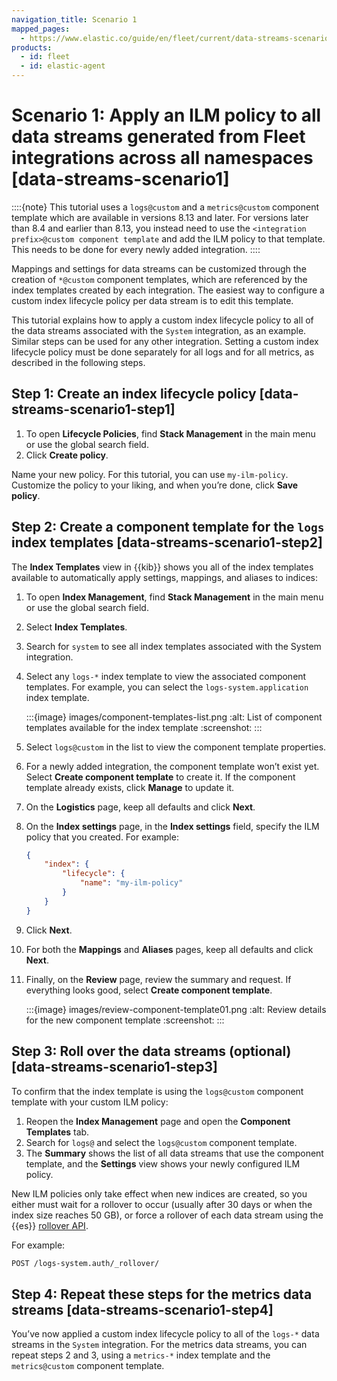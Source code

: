 ```yaml
---
navigation_title: Scenario 1
mapped_pages:
  - https://www.elastic.co/guide/en/fleet/current/data-streams-scenario1.html
products:
  - id: fleet
  - id: elastic-agent
---
```


# Scenario 1: Apply an ILM policy to all data streams generated from Fleet integrations across all namespaces [data-streams-scenario1]


::::{note}
This tutorial uses a `logs@custom` and a `metrics@custom` component template which are available in versions 8.13 and later. For versions later than 8.4 and earlier than 8.13, you instead need to use the `<integration prefix>@custom component template` and add the ILM policy to that template. This needs to be done for every newly added integration.
::::


Mappings and settings for data streams can be customized through the creation of `*@custom` component templates, which are referenced by the index templates created by each integration. The easiest way to configure a custom index lifecycle policy per data stream is to edit this template.

This tutorial explains how to apply a custom index lifecycle policy to all of the data streams associated with the `System` integration, as an example. Similar steps can be used for any other integration. Setting a custom index lifecycle policy must be done separately for all logs and for all metrics, as described in the following steps.


## Step 1: Create an index lifecycle policy [data-streams-scenario1-step1]

1. To open **Lifecycle Policies**, find **Stack Management** in the main menu or use the global search field.
2. Click **Create policy**.

Name your new policy. For this tutorial, you can use `my-ilm-policy`. Customize the policy to your liking, and when you’re done, click **Save policy**.


## Step 2: Create a component template for the `logs` index templates [data-streams-scenario1-step2]

The **Index Templates** view in {{kib}} shows you all of the index templates available to automatically apply settings, mappings, and aliases to indices:

1. To open **Index Management**, find **Stack Management** in the main menu or use the global search field.
2. Select **Index Templates**.
3. Search for `system` to see all index templates associated with the System integration.
4. Select any `logs-*` index template to view the associated component templates. For example, you can select the `logs-system.application` index template.

    :::{image} images/component-templates-list.png
    :alt: List of component templates available for the index template
    :screenshot:
    :::

5. Select `logs@custom` in the list to view the component template properties.
6. For a newly added integration, the component template won’t exist yet. Select **Create component template** to create it. If the component template already exists, click **Manage** to update it.
7. On the **Logistics** page, keep all defaults and click **Next**.
8. On the **Index settings** page, in the **Index settings** field, specify the ILM policy that you created. For example:

    ```json
    {
        "index": {
            "lifecycle": {
                "name": "my-ilm-policy"
            }
        }
    }
    ```

9. Click **Next**.
10. For both the **Mappings** and **Aliases** pages, keep all defaults and click **Next**.
11. Finally, on the **Review** page, review the summary and request. If everything looks good, select **Create component template**.

    :::{image} images/review-component-template01.png
    :alt: Review details for the new component template
    :screenshot:
    :::



## Step 3: Roll over the data streams (optional) [data-streams-scenario1-step3]

To confirm that the index template is using the `logs@custom` component template with your custom ILM policy:

1. Reopen the **Index Management** page and open the **Component Templates** tab.
2. Search for `logs@` and select the `logs@custom` component template.
3. The **Summary** shows the list of all data streams that use the component template, and the **Settings** view shows your newly configured ILM policy.

New ILM policies only take effect when new indices are created, so you either must wait for a rollover to occur (usually after 30 days or when the index size reaches 50 GB), or force a rollover of each data stream using the {{es}} [rollover API](https://www.elastic.co/docs/api/doc/elasticsearch/operation/operation-indices-rollover).

For example:

```bash
POST /logs-system.auth/_rollover/
```


## Step 4: Repeat these steps for the metrics data streams [data-streams-scenario1-step4]

You’ve now applied a custom index lifecycle policy to all of the `logs-*` data streams in the `System` integration. For the metrics data streams, you can repeat steps 2 and 3, using a `metrics-*` index template and the `metrics@custom` component template.
